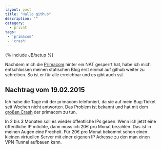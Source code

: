 ```yaml
---
layout: post
title: "Hallo github"
description: ""
category: 
  - privat
tags: 
 - 'primacom'
 - 'crash'
---
```

{% include JB/setup %}

Nachdem mich die [Primacom] hinter ein NAT gesperrt hat, habe ich mich entschlossen
meinen statischen Blog erst einmal auf github weiter zu schreiben. So ist er für
alle erreichbar und es gibt auch ssl.

## Nachtrag vom 19.02.2015

Ich habe die Tage mit der primacom telefoniert, da sie auf mein Bug-Ticket seit Wochen
nicht antworten. Das Problem ist bekannt und hat mit dem [großen Crash] der primacom zu tun.

In 2 bis 3 Monaten soll es wieder öffentliche IPs geben. Wenn ich jetzt eine öffentliche IP
möchte, dann muss ich 20€ pro Monat bezahlen. Das ist in meinen Augen eine Frecheit. Für 20€
pro Monat bekommt schon einen kleinen virtuellen Server mit einer eigenen IP Adresse zu den
man einen VPN-Tunnel aufbauen kann.


[großen Crash]: http://www.lvz-online.de/leipzig/wirtschaft/primacom-stoerung-von-internet-und-telefon-behoben-wartezeiten-beim-kundendienst/r-wirtschaft-a-269133.html
[Primacom]: http://www.primacom.de/

